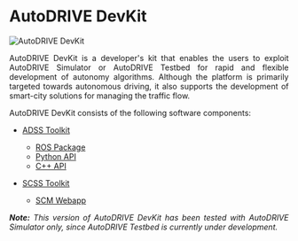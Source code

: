 # AutoDRIVE DevKit

![AutoDRIVE DevKit](https://github.com/Tinker-Twins/AutoDRIVE/blob/AutoDRIVE/Images/AutoDRIVE%20DevKit.png)

<p align="justify">
AutoDRIVE DevKit is a developer's kit that enables the users to exploit AutoDRIVE Simulator or AutoDRIVE Testbed for rapid and flexible development of autonomy algorithms. Although the platform is primarily targeted towards autonomous driving, it also supports the development of smart-city solutions for managing the traffic flow.
</p>

AutoDRIVE DevKit consists of the following software components:

- [ADSS Toolkit](https://github.com/Tinker-Twins/AutoDRIVE/tree/AutoDRIVE-DevKit/ADSS%20Toolkit)
  - [ROS Package](https://github.com/Tinker-Twins/AutoDRIVE/tree/AutoDRIVE-DevKit/ADSS%20Toolkit/autodrive_ros)
  - [Python API](https://github.com/Tinker-Twins/AutoDRIVE/tree/AutoDRIVE-DevKit/ADSS%20Toolkit/autodrive_py)
  - [C++ API](https://github.com/Tinker-Twins/AutoDRIVE/tree/AutoDRIVE-DevKit/ADSS%20Toolkit/autodrive_cpp)

- [SCSS Toolkit](https://github.com/Tinker-Twins/AutoDRIVE/tree/AutoDRIVE-DevKit/SCSS%20Toolkit)
  - [SCM Webapp](https://github.com/Tinker-Twins/AutoDRIVE/tree/AutoDRIVE-DevKit/SCSS%20Toolkit/autodrive_scm)

<p align="justify">
<i><b>Note:</b> This version of AutoDRIVE DevKit has been tested with AutoDRIVE Simulator only, since AutoDRIVE Testbed is currently under development.</i>
